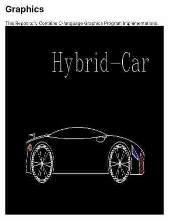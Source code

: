 # Graphics
This Repository Contains C-language Graphics Program implementations.
<img src="Hybrid Car Design/Hybrid Car Output.png" width="1000" height="600" />
